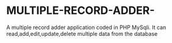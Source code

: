 # MULTIPLE-RECORD-ADDER-
A multiple record adder application coded in PHP MySqli.  It can read,add,edit,update,delete multiple data from the database
